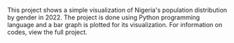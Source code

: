 This project shows a simple visualization of Nigeria's population distribution by gender in 2022. The project is done using Python programming language and a bar graph is plotted for its visualization. For information on codes, view the full project. 

